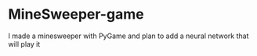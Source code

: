 # MineSweeper-game
I made a minesweeper with PyGame and plan to add a neural network that will play it
